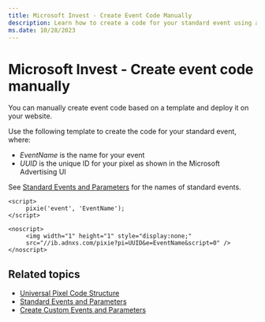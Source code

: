 ```yaml
---
title: Microsoft Invest - Create Event Code Manually
description: Learn how to create a code for your standard event using a template, and check the different names which can be given to them. 
ms.date: 10/28/2023
---
```



# Microsoft Invest - Create event code manually 

You can manually create event code based on a template and deploy it on your website.

Use the following template to create the code for your standard event, where:

- *EventName* is the name for your event
- *UUID* is the unique ID for your pixel as shown in the Microsoft Advertising UI

See [Standard Events and Parameters](standard-events-and-parameters.md) for the names of standard events.

``` 
<script> 
     pixie('event', 'EventName'); 
</script> 

<noscript>
     <img width="1" height="1" style="display:none;" 
     src="//ib.adnxs.com/pixie?pi=UUID&e=EventName&script=0" />
</noscript> 
```

## Related topics

- [Universal Pixel Code Structure](universal-pixel-code-structure.md)
- [Standard Events and Parameters](standard-events-and-parameters.md)
- [Create Custom Events and Parameters](create-custom-events-and-parameters.md)

